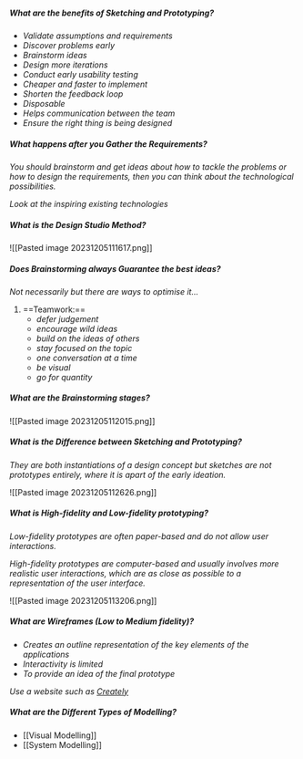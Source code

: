
##### What are the benefits of Sketching and Prototyping?

- *Validate assumptions and requirements*
- *Discover problems early*
- *Brainstorm ideas*
- *Design more iterations*
- *Conduct early usability testing*
- *Cheaper and faster to implement*
- *Shorten the feedback loop*
- *Disposable*
- *Helps communication between the team*
- *Ensure the right thing is being designed*


##### What happens after you Gather the Requirements?

*You should brainstorm and get ideas about how to tackle the problems or how to design the requirements, then you can think about the technological possibilities.*

*Look at the inspiring existing technologies*


##### What is the Design Studio Method?

![[Pasted image 20231205111617.png]]


##### Does Brainstorming always Guarantee the best ideas?

*Not necessarily but there are ways to optimise it...*

1. ==Teamwork:==
	- *defer judgement*
	- *encourage wild ideas*
	- *build on the ideas of others*
	- *stay focused on the topic*
	- *one conversation at a time*
	- *be visual*
	- *go for quantity*


##### What are the Brainstorming stages?

![[Pasted image 20231205112015.png]]


##### What is the Difference between Sketching and Prototyping?

*They are both instantiations of a design concept but sketches are not prototypes entirely, where it is apart of the early ideation.*

![[Pasted image 20231205112626.png]]


##### What is High-fidelity and Low-fidelity prototyping?

*Low-fidelity prototypes are often paper-based and do not allow user interactions.*

*High-fidelity prototypes are computer-based and usually involves more realistic user interactions, which are as close as possible to a representation of the user interface.*

![[Pasted image 20231205113206.png]]


##### What are Wireframes (Low to Medium fidelity)?

- *Creates an outline representation of the key elements of the applications*
- *Interactivity is limited*
- *To provide an idea of the final prototype*

*Use a website such as [Creately](https://www.creately.com)*



##### What are the Different Types of Modelling?
- [[Visual Modelling]]
- [[System Modelling]]




